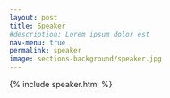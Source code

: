 ```yaml
---
layout: post
title: Speaker
#description: Lorem ipsum dolor est
nav-menu: true
permalink: speaker
image: sections-background/speaker.jpg
---
```



{% include speaker.html %}